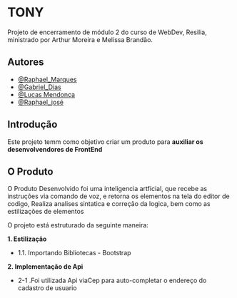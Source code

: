 
# TONY

Projeto de encerramento de módulo 2 do curso de WebDev, Resilia,
ministrado por Arthur Moreira e Melissa Brandão.
## Autores

- [@Raphael_Marques](https://github.com/raphhaelm)
- [@Gabriel_Dias](https://github.com/gabrieldiasweb)
- [@Lucas Mendonça](https://github.com/lucasmendonc)
- [@Raphael_josé](https://github.com/raphael-jose)
## Introdução

Este projeto temm como objetivo criar um produto para  **auxiliar os desenvolvendores de FrontEnd**


## O Produto

O Produto Desenvolvido foi uma inteligencia artficial, que recebe as instruções via comando de voz, e retorna os elementos na tela do editor de codigo, Realiza analises sintatica e correção da logica, bem como as estilizações de elementos


O projeto está estruturado da seguinte maneira:

**1. Estilização**
- 1.1. Importando Bibliotecas - Bootstrap

**2. Implementação de Api**
- 2-1 .Foi utilizada Api viaCep para auto-completar o endereço do cadastro de usuario
